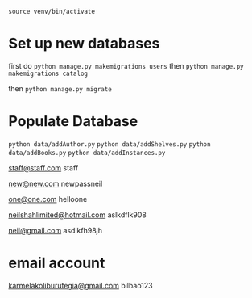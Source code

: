 ```source venv/bin/activate```


# Set up new databases
first do ```python manage.py makemigrations users```
then ```python manage.py makemigrations catalog```

then ```python manage.py migrate```

# Populate Database
```python data/addAuthor.py```
```python data/addShelves.py```
```python data/addBooks.py```
```python data/addInstances.py ```


staff@staff.com
staff

new@new.com
newpassneil

one@one.com
helloone

neilshahlimited@hotmail.com
aslkdflk908

neil@gmail.com
asdlkfh98jh


# email account
karmelakoliburutegia@gmail.com
bilbao123